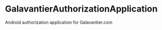 GalavantierAuthorizationApplication
===================================

Android authorization application for Galavantier.com
